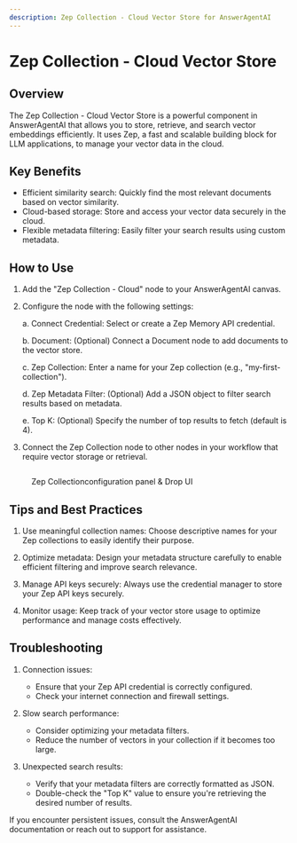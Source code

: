 ```yaml
---
description: Zep Collection - Cloud Vector Store for AnswerAgentAI
---
```


# Zep Collection - Cloud Vector Store

## Overview

The Zep Collection - Cloud Vector Store is a powerful component in AnswerAgentAI that allows you to store, retrieve, and search vector embeddings efficiently. It uses Zep, a fast and scalable building block for LLM applications, to manage your vector data in the cloud.

## Key Benefits

-   Efficient similarity search: Quickly find the most relevant documents based on vector similarity.
-   Cloud-based storage: Store and access your vector data securely in the cloud.
-   Flexible metadata filtering: Easily filter your search results using custom metadata.

## How to Use

1. Add the "Zep Collection - Cloud" node to your AnswerAgentAI canvas.
2. Configure the node with the following settings:

    a. Connect Credential: Select or create a Zep Memory API credential.

    b. Document: (Optional) Connect a Document node to add documents to the vector store.

    c. Zep Collection: Enter a name for your Zep collection (e.g., "my-first-collection").

    d. Zep Metadata Filter: (Optional) Add a JSON object to filter search results based on metadata.

    e. Top K: (Optional) Specify the number of top results to fetch (default is 4).

3. Connect the Zep Collection node to other nodes in your workflow that require vector storage or retrieval.

<!-- TODO: Add a screenshot of the Zep Collection - Cloud node configuration panel -->
<figure><img src="/.gitbook/assets/screenshots/zepcloud.png" alt="" /><figcaption><p> Zep Collectionconfiguration panel &#x26; Drop UI</p></figcaption></figure>

## Tips and Best Practices

1. Use meaningful collection names: Choose descriptive names for your Zep collections to easily identify their purpose.

2. Optimize metadata: Design your metadata structure carefully to enable efficient filtering and improve search relevance.

3. Manage API keys securely: Always use the credential manager to store your Zep API keys securely.

4. Monitor usage: Keep track of your vector store usage to optimize performance and manage costs effectively.

## Troubleshooting

1. Connection issues:

    - Ensure that your Zep API credential is correctly configured.
    - Check your internet connection and firewall settings.

2. Slow search performance:

    - Consider optimizing your metadata filters.
    - Reduce the number of vectors in your collection if it becomes too large.

3. Unexpected search results:
    - Verify that your metadata filters are correctly formatted as JSON.
    - Double-check the "Top K" value to ensure you're retrieving the desired number of results.

If you encounter persistent issues, consult the AnswerAgentAI documentation or reach out to support for assistance.

